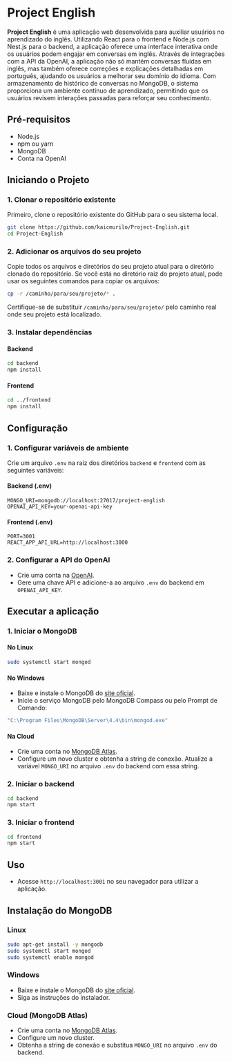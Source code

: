 # Project English

**Project English** é uma aplicação web desenvolvida para auxiliar usuários no aprendizado do inglês. Utilizando React para o frontend e Node.js com Nest.js para o backend, a aplicação oferece uma interface interativa onde os usuários podem engajar em conversas em inglês. Através de integrações com a API da OpenAI, a aplicação não só mantém conversas fluídas em inglês, mas também oferece correções e explicações detalhadas em português, ajudando os usuários a melhorar seu domínio do idioma. Com armazenamento de histórico de conversas no MongoDB, o sistema proporciona um ambiente contínuo de aprendizado, permitindo que os usuários revisem interações passadas para reforçar seu conhecimento.

## Pré-requisitos

- Node.js
- npm ou yarn
- MongoDB
- Conta na OpenAI

## Iniciando o Projeto

### 1. Clonar o repositório existente

Primeiro, clone o repositório existente do GitHub para o seu sistema local.

```sh
git clone https://github.com/kaicmurilo/Project-English.git
cd Project-English
```

### 2. Adicionar os arquivos do seu projeto

Copie todos os arquivos e diretórios do seu projeto atual para o diretório clonado do repositório. Se você está no diretório raiz do projeto atual, pode usar os seguintes comandos para copiar os arquivos:

```sh
cp -r /caminho/para/seu/projeto/* .
```

Certifique-se de substituir `/caminho/para/seu/projeto/` pelo caminho real onde seu projeto está localizado.

### 3. Instalar dependências

#### Backend

```sh
cd backend
npm install
```

#### Frontend

```sh
cd ../frontend
npm install
```

## Configuração

### 1. Configurar variáveis de ambiente

Crie um arquivo `.env` na raiz dos diretórios `backend` e `frontend` com as seguintes variáveis:

#### Backend (.env)

```
MONGO_URI=mongodb://localhost:27017/project-english
OPENAI_API_KEY=your-openai-api-key
```

#### Frontend (.env)

```
PORT=3001
REACT_APP_API_URL=http://localhost:3000
```

### 2. Configurar a API do OpenAI

- Crie uma conta na [OpenAI](https://platform.openai.com/signup).
- Gere uma chave API e adicione-a ao arquivo `.env` do backend em `OPENAI_API_KEY`.

## Executar a aplicação

### 1. Iniciar o MongoDB

#### No Linux

```sh
sudo systemctl start mongod
```

#### No Windows

- Baixe e instale o MongoDB do [site oficial](https://www.mongodb.com/try/download/community).
- Inicie o serviço MongoDB pelo MongoDB Compass ou pelo Prompt de Comando:

```sh
"C:\Program Files\MongoDB\Server\4.4\bin\mongod.exe"
```

#### Na Cloud

- Crie uma conta no [MongoDB Atlas](https://www.mongodb.com/cloud/atlas).
- Configure um novo cluster e obtenha a string de conexão. Atualize a variável `MONGO_URI` no arquivo `.env` do backend com essa string.

### 2. Iniciar o backend

```sh
cd backend
npm start
```

### 3. Iniciar o frontend

```sh
cd frontend
npm start
```

## Uso

- Acesse `http://localhost:3001` no seu navegador para utilizar a aplicação.

## Instalação do MongoDB

### Linux

```sh
sudo apt-get install -y mongodb
sudo systemctl start mongod
sudo systemctl enable mongod
```

### Windows

- Baixe e instale o MongoDB do [site oficial](https://www.mongodb.com/try/download/community).
- Siga as instruções do instalador.

### Cloud (MongoDB Atlas)

- Crie uma conta no [MongoDB Atlas](https://www.mongodb.com/cloud/atlas).
- Configure um novo cluster.
- Obtenha a string de conexão e substitua `MONGO_URI` no arquivo `.env` do backend.

